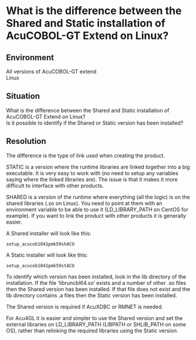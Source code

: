 # What is the difference between the Shared and Static installation of AcuCOBOL-GT Extend on Linux?
## Environment
All versions of AcuCOBOL-GT extend  
Linux  

## Situation
What is the difference between the Shared and Static installation of AcuCOBOL-GT Extend on Linux?  
Is it possible to identify if the Shared or Static version has been installed?  

## Resolution
The difference is the type of link used when creating the product.  

STATIC is a version where the runtime libraries are linked together into a big executable. It is very easy to work with (no need to setup any variables saying where the linked libraries are). The issue is that it makes it more difficult to interface with other products.  

SHARED is a version of the runtime where everything (all the logic) is on the shared libraries (.so on Linux). You need to point at them with an environment variable to be able to use it (LD_LIBRARY_PATH on CentOS for example). If you want to link the product with other products it is generally easier.  

A Shared installer will look like this:  

```
setup_acucob1041pmk59shACU
```

A Static installer will look like this:  

```
setup_acucob1041pmk59stACU
```

To identify which version has been installed, look in the lib directory of the installation. If the file ‘libruncbl64.so’ exists and a number of other .so files then the Shared version has been installed. If that file does not exist and the lib directory contains .a files then the Static version has been installed.  

The Shared version is required if AcuXDBC or RMNET is needed.  

For Acu4GL it is easier and simpler to use the Shared version and set the external libraries on LD_LIBRARY_PATH (LIBPATH or SHLIB_PATH on some OS), rather than relinking the required libraries using the Static version.  
